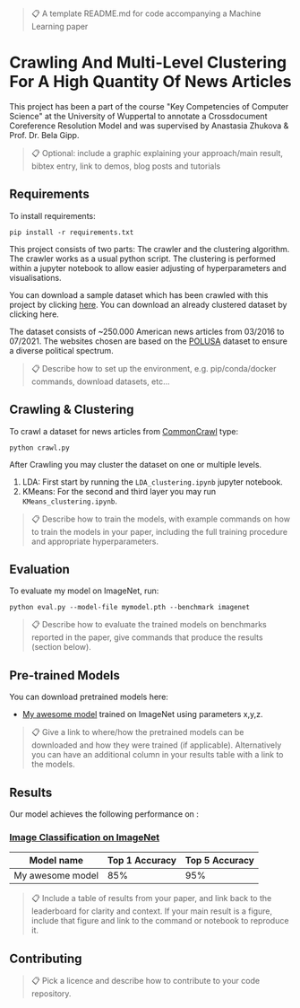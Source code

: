 >📋  A template README.md for code accompanying a Machine Learning paper

# Crawling And Multi-Level Clustering For A High Quantity Of News Articles

This project has been a part of the course "Key Competencies of Computer Science" at the University of Wuppertal to annotate a Crossdocument Coreference Resolution Model and was supervised by Anastasia Zhukova & Prof. Dr. Bela Gipp. 

>📋  Optional: include a graphic explaining your approach/main result, bibtex entry, link to demos, blog posts and tutorials

## Requirements

To install requirements:

```setup
pip install -r requirements.txt
```
This project consists of two parts: The crawler and the clustering algorithm. The crawler works as a usual python script. The clustering is performed within a jupyter notebook to allow easier adjusting of hyperparameters and visualisations. 

You can download a sample dataset which has been crawled with this project by clicking [here](https://drive.google.com/drive/u/0/folders/1hXE7dH-QrgaeUjD9fOlfpDlApA8XBPTP). 
You can download an already clustered dataset by clicking here.

The dataset consists of ~250.000 American news articles from 03/2016 to 07/2021. The websites chosen are based on the [POLUSA](https://arxiv.org/abs/2005.14024) dataset to ensure a diverse political spectrum.

>📋  Describe how to set up the environment, e.g. pip/conda/docker commands, download datasets, etc...

## Crawling & Clustering

To crawl a dataset for news articles from [CommonCrawl](https://commoncrawl.org/) type:

```crawl
python crawl.py
```

After Crawling you may cluster the dataset on one or multiple levels. 
1) LDA: First start by running the `LDA_clustering.ipynb` jupyter notebook. 
2) KMeans: For the second and third layer you may run `KMeans_clustering.ipynb`.  


>📋  Describe how to train the models, with example commands on how to train the models in your paper, including the full training procedure and appropriate hyperparameters.

## Evaluation

To evaluate my model on ImageNet, run:

```eval
python eval.py --model-file mymodel.pth --benchmark imagenet
```

>📋  Describe how to evaluate the trained models on benchmarks reported in the paper, give commands that produce the results (section below).

## Pre-trained Models

You can download pretrained models here:

- [My awesome model](https://drive.google.com/mymodel.pth) trained on ImageNet using parameters x,y,z. 

>📋  Give a link to where/how the pretrained models can be downloaded and how they were trained (if applicable).  Alternatively you can have an additional column in your results table with a link to the models.

## Results

Our model achieves the following performance on :

### [Image Classification on ImageNet](https://paperswithcode.com/sota/image-classification-on-imagenet)

| Model name         | Top 1 Accuracy  | Top 5 Accuracy |
| ------------------ |---------------- | -------------- |
| My awesome model   |     85%         |      95%       |

>📋  Include a table of results from your paper, and link back to the leaderboard for clarity and context. If your main result is a figure, include that figure and link to the command or notebook to reproduce it. 


## Contributing

>📋  Pick a licence and describe how to contribute to your code repository. 

